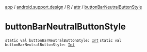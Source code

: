 [app](../../../index.md) / [android.support.design](../../index.md) / [R](../index.md) / [attr](index.md) / [buttonBarNeutralButtonStyle](.)

# buttonBarNeutralButtonStyle

`static val buttonBarNeutralButtonStyle: `[`Int`](https://kotlinlang.org/api/latest/jvm/stdlib/kotlin/-int/index.html)
`static val buttonBarNeutralButtonStyle: `[`Int`](https://kotlinlang.org/api/latest/jvm/stdlib/kotlin/-int/index.html)